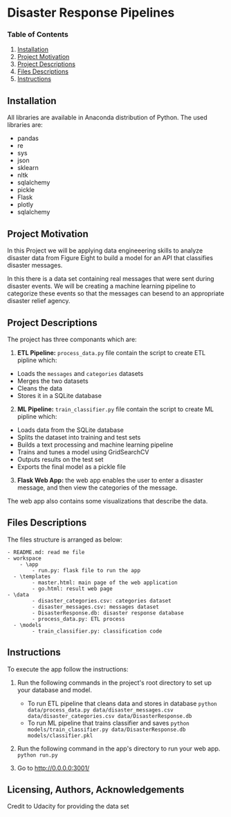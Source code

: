 # Disaster Response Pipelines


### Table of Contents

1. [Installation](#installation)
2. [Project Motivation](#motivation)
3. [Project Descriptions](#descriptions)
4. [Files Descriptions](#files)
5. [Instructions](#instructions)

## Installation <a name="installation"></a>

All libraries are available in Anaconda distribution of Python. The used libraries are:

- pandas
- re
- sys
- json
- sklearn
- nltk
- sqlalchemy
- pickle
- Flask
- plotly
- sqlalchemy


## Project Motivation<a name="motivation"></a>

In this Project we will be applying data engineeering skills to analyze disaster data from Figure Eight to build a model for an API that classifies disaster messages.

In this there is a data set containing real messages that were sent during disaster events. We will be creating a machine learning pipeline to categorize these events so that   the messages can besend to an appropriate disaster relief agency.

## Project Descriptions<a name = "descriptions"></a>
The project has three componants which are:

1. **ETL Pipeline:** `process_data.py` file contain the script to create ETL pipline which:

- Loads the `messages` and `categories` datasets
- Merges the two datasets
- Cleans the data
- Stores it in a SQLite database

2. **ML Pipeline:** `train_classifier.py` file contain the script to create ML pipline which:

- Loads data from the SQLite database
- Splits the dataset into training and test sets
- Builds a text processing and machine learning pipeline
- Trains and tunes a model using GridSearchCV
- Outputs results on the test set
- Exports the final model as a pickle file

3. **Flask Web App:** the web app enables the user to enter a disaster message, and then view the categories of the message.

The web app also contains some visualizations that describe the data. 
 
 
 
## Files Descriptions <a name="files"></a>

The files structure is arranged as below:

	- README.md: read me file
	- workspace
		- \app
			- run.py: flask file to run the app
	  - \templates
			- master.html: main page of the web application 
			- go.html: result web page
  	- \data
			- disaster_categories.csv: categories dataset
			- disaster_messages.csv: messages dataset
			- DisasterResponse.db: disaster response database
			- process_data.py: ETL process
	  - \models
			- train_classifier.py: classification code

## Instructions <a name="instructions"></a>

To execute the app follow the instructions:
1. Run the following commands in the project's root directory to set up your database and model.

    - To run ETL pipeline that cleans data and stores in database
        `python data/process_data.py data/disaster_messages.csv data/disaster_categories.csv data/DisasterResponse.db`
    - To run ML pipeline that trains classifier and saves
        `python models/train_classifier.py data/DisasterResponse.db models/classifier.pkl`

2. Run the following command in the app's directory to run your web app.
    `python run.py`

3. Go to http://0.0.0.0:3001/

## Licensing, Authors, Acknowledgements
Credit to Udacity for providing the data set


